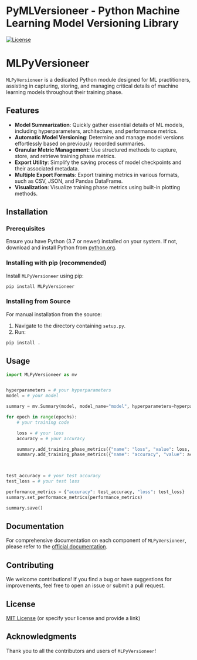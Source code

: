 # PyMLVersioneer - Python Machine Learning Model Versioning Library

[![License](https://img.shields.io/badge/License-MIT-blue.svg)](https://opensource.org/licenses/MIT)

# MLPyVersioneer

`MLPyVersioneer` is a dedicated Python module designed for ML practitioners, assisting in capturing, storing, and managing critical details of machine learning models throughout their training phase.

## Features

- **Model Summarization**: Quickly gather essential details of ML models, including hyperparameters, architecture, and performance metrics.
- **Automatic Model Versioning**: Determine and manage model versions effortlessly based on previously recorded summaries.
- **Granular Metric Management**: Use structured methods to capture, store, and retrieve training phase metrics.
- **Export Utility**: Simplify the saving process of model checkpoints and their associated metadata.
- **Multiple Export Formats**: Export training metrics in various formats, such as CSV, JSON, and Pandas DataFrame.
- **Visualization**: Visualize training phase metrics using built-in plotting methods.

## Installation

### Prerequisites

Ensure you have Python (3.7 or newer) installed on your system. If not, download and install Python from [python.org](https://www.python.org/downloads/).

### Installing with pip (recommended)

Install `MLPyVersioneer` using pip:

```bash
pip install MLPyVersioneer
```

### Installing from Source

For manual installation from the source:

1. Navigate to the directory containing `setup.py`.
2. Run:
```bash
pip install .
```
## Usage 

```python
import MLPyVersioneer as mv


hyperparameters = # your hyperparameters
model = # your model

summary = mv.Summary(model, model_name="model", hyperparameters=hyperparameters)

for epoch in range(epochs):
    # your training code

    loss = # your loss
    accuracy = # your accuracy

    summary.add_training_phase_metrics({"name": "loss", "value": loss, "epoch": epoch})
    summary.add_training_phase_metrics({"name": "accuracy", "value": accuracy, "epoch": epoch})
    


test_accuracy = # your test accuracy
test_loss = # your test loss

performance_metrics = {"accuracy": test_accuracy, "loss": test_loss}
summary.set_performance_metrics(performance_metrics)

summary.save()
```


## Documentation

For comprehensive documentation on each component of `MLPyVersioneer`, please refer to the [official documentation](https://mlpyversioneer.readthedocs.io/en/latest/).

## Contributing

We welcome contributions! If you find a bug or have suggestions for improvements, feel free to open an issue or submit a pull request.

## License

[MIT License](LICENSE.txt) (or specify your license and provide a link)

## Acknowledgments

Thank you to all the contributors and users of `MLPyVersioneer`!
